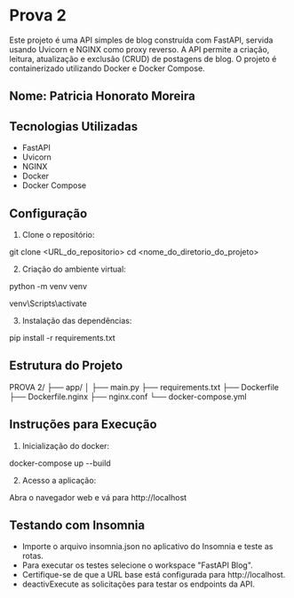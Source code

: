 # Prova 2

Este projeto é uma API simples de blog construída com FastAPI, servida usando Uvicorn e NGINX como proxy reverso. A API permite a criação, leitura, atualização e exclusão (CRUD) de postagens de blog. O projeto é containerizado utilizando Docker e Docker Compose.

## Nome: Patricia Honorato Moreira

## Tecnologias Utilizadas

- FastAPI
- Uvicorn
- NGINX
- Docker
- Docker Compose

## Configuração

1. Clone o repositório:

git clone <URL_do_repositorio>
cd <nome_do_diretorio_do_projeto>

2. Criação do ambiente virtual:

python -m venv venv

venv\Scripts\activate

3. Instalação das dependências:

pip install -r requirements.txt


## Estrutura do Projeto

PROVA 2/
├── app/
│   ├── main.py
├── requirements.txt
├── Dockerfile
├── Dockerfile.nginx
├── nginx.conf
└── docker-compose.yml

## Instruções para Execução

1. Inicialização do docker:

docker-compose up --build

2. Acesso a aplicação:

Abra o navegador web e vá para http://localhost

## Testando com Insomnia

- Importe o arquivo insomnia.json no aplicativo do Insomnia e teste as rotas. 
- Para executar os testes selecione o workspace "FastAPI Blog".
- Certifique-se de que a URL base está configurada para http://localhost.
- deactivExecute as solicitações para testar os endpoints da API.





